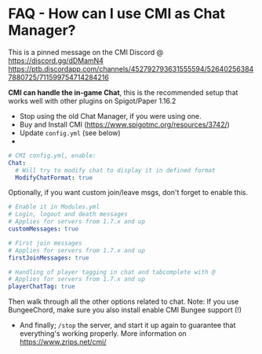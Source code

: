 # FAQ - How can I use CMI as Chat Manager?

This is a pinned message on the CMI Discord @ https://discord.gg/dDMamN4
https://ptb.discordapp.com/channels/452792793631555594/526402563847880725/711599754714284216

**CMI can handle the in-game Chat**, this is the recommended setup that works well with other plugins on Spigot/Paper 1.16.2
- Stop using the old Chat Manager, if you were using one.
- Buy and Install CMI (<https://www.spigotmc.org/resources/3742/>)
- Update `config.yml` (see below)
-
```yaml
# CMI config.yml, enable:
Chat:
  # Will try to modify chat to display it in defined format
  ModifyChatFormat: true
```
Optionally, if you want custom join/leave msgs, don't forget to enable this.
```yaml
# Enable it in Modules.yml
# Login, logout and death messages
# Applies for servers from 1.7.x and up
customMessages: true

# First join messages
# Applies for servers from 1.7.x and up
firstJoinMessages: true

# Handling of player tagging in chat and tabcomplete with @
# Applies for servers from 1.7.x and up
playerChatTag: true

```
Then walk through all the other options related to chat. 
Note: If you use BungeeChord, make sure you also install enable CMI Bungee support (!)


- And finally; `/stop` the server, and start it up again to guarantee that everything's working properly. More information on <https://www.zrips.net/cmi/>